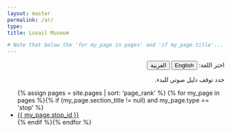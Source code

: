 ```yaml
---
layout: master
permalink: /ar/
type:
title: Lusail Museum

# Note that below the 'for my_page in pages' and 'if my_page.title'... should be on the same line to remove whitespace between li elements.
---
```


<div class="home">

  <!---
  <p>{{ site.index_page_text }}</p>
  --->


  <p dir="rtl" lang="ar"> اختر اللغة:
    <button class="language-button" onclick="window.location.href='{{ baseurl }}'">English</button>
    <button class="language-button">العربية</button>
  </p>

                 
  <p dir="rtl" lang="ar">حدد توقف دليل صوتي للبدء.</p>

  <ul class="post-list">
    {% assign pages = site.pages | sort: 'page_rank' %}
    {% for my_page in pages %}{% if (my_page.section_title != null) and my_page.type == 'stop' %}<li>
        <a class="post-link" href="{{ my_page.url | prepend: site.baseurl }}" style="background-image: url('{{ site.baseurl }}{{ site.headphones_icon_color }}');">
          <span class="post-item">{{ my_page.stop_id }}</span>
        </a>
      </li>{% endif %}{% endfor %}
  </ul>

<!--

For reference: This is a list of all the stops and titles in this audio guide

{% assign pages = site.pages | sort: 'page_rank' %}
    {% for my_page in pages %}{% if (my_page.section_title != null) and my_page.type == 'stop' %}
Stop #: {{ my_page.stop_id }}
Section Title: {{ my_page.section_title }}
Title: {{ my_page.title }}
      {% endif %}{% endfor %}

-->
  
<!--
  <p class="rss-subscribe">subscribe <a href="{{ "/feed.xml" | prepend: site.baseurl }}">via RSS</a></p>
-->
</div>
